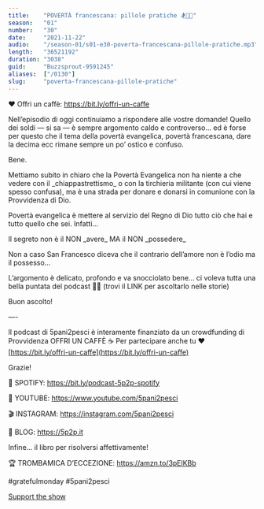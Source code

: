 ```yaml
---
title:    "POVERTÀ francescana: pillole pratiche 🏂🤙🏓"
season:   "01"
number:   "30"
date:     "2021-11-22"
audio:    "/season-01/s01-e30-poverta-francescana-pillole-pratiche.mp3"
length:   "36521192"
duration: "3038"
guid:     "Buzzsprout-9591245"
aliases:  ["/0130"]
slug:     "poverta-francescana-pillole-pratiche"
---
```

❤️ Offri un caffè: https://bit.ly/offri-un-caffe

Nell’episodio di oggi continuiamo a rispondere alle vostre domande! Quello dei soldi — si sa — è sempre argomento caldo e controverso... ed è forse per questo che il tema della povertà evangelica, povertà francescana, dare la decima ecc rimane sempre un po’ ostico e confuso.

Bene.

Mettiamo subito in chiaro che la Povertà Evangelica non ha niente a che vedere con il \_chiappastrettismo\_ o con la tirchieria militante (con cui viene spesso confusa), ma è una strada per donare e donarsi in comunione con la Provvidenza di Dio.

Povertà evangelica è mettere al servizio del Regno di Dio tutto ciò che hai e tutto quello che sei. Infatti...

Il segreto non è il NON \_avere\_ MA il NON \_possedere\_

Non a caso San Francesco diceva che il contrario dell’amore non è l’odio ma il possesso...

L’argomento è delicato, profondo e va snocciolato bene... ci voleva tutta una bella puntata del podcast 🏋️‍♀️ (trovi il LINK per ascoltarlo nelle storie)

Buon ascolto!

—-

Il podcast di 5pani2pesci è interamente finanziato da un crowdfunding di Provvidenza OFFRI UN CAFFÈ ☕ Per partecipare anche tu ❤️ [https://bit.ly/offri-un-caffe](https://bit.ly/offri-un-caffe)

Grazie!

👾 SPOTIFY: https://bit.ly/podcast-5p2p-spotify

🔴 YOUTUBE: https://www.youtube.com/5pani2pesci

🎬 INSTAGRAM: https://instagram.com/5pani2pesci

🦄 BLOG: https://5p2p.it

Infine... il libro per risolversi affettivamente!

🏆 TROMBAMICA D’ECCEZIONE: https://amzn.to/3pElKBb

#gratefulmonday #5pani2pesci

[Support the show](https://bit.ly/offri-un-caffe)
                
